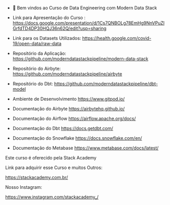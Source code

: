 - 👋 Bem vindos ao Curso de Data Engineering com Modern Data Stack

- Link para Apresentação do Curso : https://docs.google.com/presentation/d/1Cs7QNBOLg78EmHg9NnVPuZlGrfdTD4DP30HQJ36n62Q/edit?usp=sharing

- Link para os Datasets Utilizados: https://health.google.com/covid-19/open-data/raw-data

- Repositório da Aplicação: https://github.com/moderndatastackpipeline/modern-data-stack

- Repositório do Airbyte: https://github.com/moderndatastackpipeline/airbyte

- Repositório do Dbt: https://github.com/moderndatastackpipeline/dbt-model

- Ambiente de Desenvolvimento	https://www.gitpod.io/

- Documentação do Airbyte	https://airbytehq.github.io/
 
- Documentação do Airflow	https://airflow.apache.org/docs/
 
- Documentação do Dbt	https://docs.getdbt.com/
 
- Documentação do Snowflake	https://docs.snowflake.com/en/
 
- Documentação do Metabase 	https://www.metabase.com/docs/latest/


Este curso é oferecido pela Stack Academy

Link para adquirir esse Curso e muitos Outros: 

https://stackacademy.com.br/

Nosso Instagram: 

https://www.instagram.com/stackacademy_/

<!---
moderndatastackpipeline/moderndatastackpipeline is a ✨ special ✨ repository because its `README.md` (this file) appears on your GitHub profile.
You can click the Preview link to take a look at your changes.
--->
